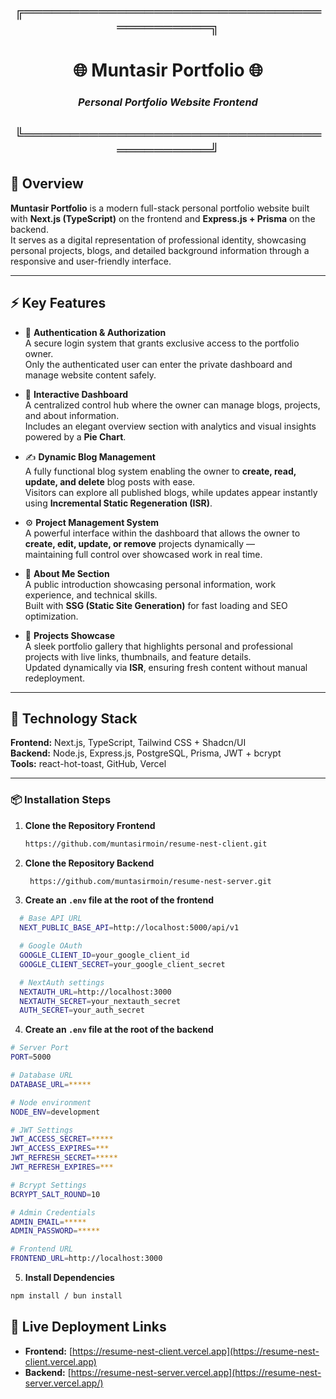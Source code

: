 <div align="center">

## ╔══════════════════════════════════════════╗

# 🌐 **Muntasir Portfolio** 🌐

### _Personal Portfolio Website Frontend_

## ╚══════════════════════════════════════════╝

</div>

## 🧭 Overview

**Muntasir Portfolio** is a modern full-stack personal portfolio website built with **Next.js (TypeScript)** on the frontend and **Express.js + Prisma** on the backend.  
It serves as a digital representation of professional identity, showcasing personal projects, blogs, and detailed background information through a responsive and user-friendly interface.

---

## ⚡ Key Features

- 🔐 **Authentication & Authorization**  
  A secure login system that grants exclusive access to the portfolio owner.  
  Only the authenticated user can enter the private dashboard and manage website content safely.

- 🧭 **Interactive Dashboard**  
  A centralized control hub where the owner can manage blogs, projects, and about information.  
  Includes an elegant overview section with analytics and visual insights powered by a **Pie Chart**.

- ✍️ **Dynamic Blog Management**  
  A fully functional blog system enabling the owner to **create, read, update, and delete** blog posts with ease.  
  Visitors can explore all published blogs, while updates appear instantly using **Incremental Static Regeneration (ISR)**.

- ⚙️ **Project Management System**  
   A powerful interface within the dashboard that allows the owner to **create, edit, update, or remove** projects dynamically —  
   maintaining full control over showcased work in real time.

- 👤 **About Me Section**  
  A public introduction showcasing personal information, work experience, and technical skills.  
  Built with **SSG (Static Site Generation)** for fast loading and SEO optimization.

- 💼 **Projects Showcase**  
  A sleek portfolio gallery that highlights personal and professional projects with live links, thumbnails, and feature details.  
  Updated dynamically via **ISR**, ensuring fresh content without manual redeployment.

---

## 🧰 Technology Stack

**Frontend:** Next.js, TypeScript, Tailwind CSS + Shadcn/UI  
**Backend:** Node.js, Express.js, PostgreSQL, Prisma, JWT + bcrypt  
**Tools:** react-hot-toast, GitHub, Vercel

---

### 📦 Installation Steps

1. **Clone the Repository Frontend**

   ```bash
   https://github.com/muntasirmoin/resume-nest-client.git
   ```

2. **Clone the Repository Backend**

   ```bash
    https://github.com/muntasirmoin/resume-nest-server.git
   ```

3. **Create an `.env` file at the root of the frontend**

```bash
  # Base API URL
  NEXT_PUBLIC_BASE_API=http://localhost:5000/api/v1

  # Google OAuth
  GOOGLE_CLIENT_ID=your_google_client_id
  GOOGLE_CLIENT_SECRET=your_google_client_secret

  # NextAuth settings
  NEXTAUTH_URL=http://localhost:3000
  NEXTAUTH_SECRET=your_nextauth_secret
  AUTH_SECRET=your_auth_secret
```

4.  **Create an `.env` file at the root of the backend**

```bash
# Server Port
PORT=5000

# Database URL
DATABASE_URL=*****

# Node environment
NODE_ENV=development

# JWT Settings
JWT_ACCESS_SECRET=*****
JWT_ACCESS_EXPIRES=***
JWT_REFRESH_SECRET=*****
JWT_REFRESH_EXPIRES=***

# Bcrypt Settings
BCRYPT_SALT_ROUND=10

# Admin Credentials
ADMIN_EMAIL=*****
ADMIN_PASSWORD=*****

# Frontend URL
FRONTEND_URL=http://localhost:3000
```

5. **Install Dependencies**

```bash
npm install / bun install
```

## 🚀 Live Deployment Links

- **Frontend:** [https://resume-nest-client.vercel.app](https://resume-nest-client.vercel.app)
- **Backend:** [https://resume-nest-server.vercel.app](https://resume-nest-server.vercel.app/)
